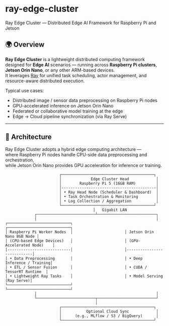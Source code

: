 # ray-edge-cluster
Ray Edge Cluster — Distributed Edge AI Framework for Raspberry Pi and Jetson

## 🌍 Overview
**Ray Edge Cluster** is a lightweight distributed computing framework designed for **Edge AI** scenarios — running across **Raspberry Pi clusters**, **Jetson Orin Nano**, or any other ARM-based devices.  
It leverages [Ray](https://www.ray.io) for unified task scheduling, actor management, and resource-aware distributed execution.

Typical use cases:
- Distributed image / sensor data preprocessing on Raspberry Pi nodes  
- GPU-accelerated inference on Jetson Orin Nano  
- Federated or collaborative model training at the edge  
- Edge → Cloud pipeline synchronization (via Ray Serve)

---

## 🧩 Architecture

Ray Edge Cluster adopts a hybrid edge computing architecture —  
where Raspberry Pi nodes handle CPU-side data preprocessing and orchestration,  
while Jetson Orin Nano provides GPU acceleration for inference or training.

```text
                        ┌─────────────────────────────────────────┐
                        │             Edge Cluster Head            │
                        │        Raspberry Pi 5 (16GB RAM)         │
                        │------------------------------------------│
                        │ • Ray Head Node (Scheduler & Dashboard)  │
                        │ • Task Orchestration & Monitoring        │
                        │ • Log Collection / Aggregation           │
                        └─────────────────────────────────────────┘
                                       │   Gigabit LAN
             ┌──────────────────────────┴──────────────────────────┐
             │                                                     │
┌────────────────────────────┐                       ┌────────────────────────────┐
│ Raspberry Pi Worker Nodes  │                       │ Jetson Orin Nano 8GB Node │
│ (CPU-based Edge Devices)   │                       │ (GPU-Accelerated Node)    │
│----------------------------│                       │----------------------------│
│ • Data Preprocessing       │                       │ • Deep Inference / Training│
│ • ETL / Sensor Fusion      │                       │ • CUDA / TensorRT Runtime  │
│ • Lightweight Ray Tasks    │                       │ • Model Serving (Ray Serve)│
└────────────────────────────┘                       └────────────────────────────┘
             │                                                     │
             └──────────────────────────┬──────────────────────────┘
                                        │
                        ┌─────────────────────────────────────────┐
                        │           Optional Cloud Sync            │
                        │      (e.g., MLflow / S3 / BigQuery)      │
                        └─────────────────────────────────────────┘
```
